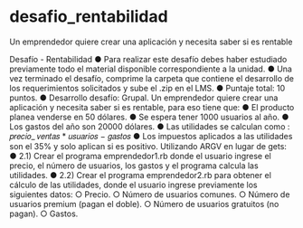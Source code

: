 # desafio_rentabilidad
Un emprendedor quiere crear una aplicación y necesita saber si es rentable

Desafío - Rentabilidad
● Para realizar este desafío debes haber estudiado previamente todo el material disponible correspondiente a la unidad.
● Una vez terminado el desafío, comprime la carpeta que contiene el desarrollo de los requerimientos solicitados y sube el .zip en el LMS.
● Puntaje total: 10 puntos.
● Desarrollo desafío: Grupal.
Un emprendedor quiere crear una aplicación y necesita saber si es rentable, para eso tiene que:
● El producto planea venderse en 50 dólares.
● Se espera tener 1000 usuarios al año.
● Los gastos del año son 20000 dólares.
● Las utilidades se calculan como : 𝑝𝑟𝑒𝑐𝑖𝑜_ 𝑣𝑒𝑛𝑡𝑎𝑠 * 𝑢𝑠𝑢𝑎𝑟𝑖𝑜𝑠 − 𝑔𝑎𝑠𝑡𝑜𝑠
● Los impuestos aplicados a las utilidades son el 35% y solo aplican si es positivo.
Utilizando ARGV en lugar de gets:
● 2.1) Crear el programa emprendedor1.rb donde el usuario ingrese el precio, el número de usuarios, los gastos y el programa calcula las utilidades.
● 2.2) Crear el programa emprendedor2.rb para obtener el cálculo de las utilidades, donde el usuario ingrese previamente los siguientes datos:
○ Precio.
○ Número de usuarios comunes.
○ Número de usuarios premium (pagan el doble).
○ Número de usuarios gratuitos (no pagan).
○ Gastos.